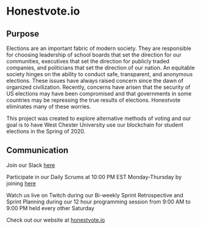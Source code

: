# Honestvote.io

## Purpose
Elections are an important fabric of modern society.  They are responsible for choosing leadership of school boards that set the direction for our communities, executives that set the direction for publicly traded companies,  and politicians that set the direction of our nation.  An equitable society hinges on the ability to conduct safe, transparent, and anonymous elections.  These issues have always raised concern since the dawn of organized civilization.  Recently, concerns have arisen that the security of US elections may have been compromised and that governments in some countries may be repressing the true results of elections.  Honestvote eliminates many of these worries.

This project was created to explore alternative methods of voting and our goal is to have West Chester University use our blockchain for student elections in the Spring of 2020.

## Communication
Join our Slack [here](https://join.slack.com/t/honestvote/shared_invite/enQtNzc3MzAxNzkxMDEzLWZjNTUyZTcxNzRiNTUxYjFkNzQ0ZTJiNjFkNWUwMzdhOGE2YzllNGVhODE2NGYzNzY3ZDVhNDA3N2Q4YWRiZTg)

Participate in our Daily Scrums at 10:00 PM EST Monday-Thursday by joining [here](https://meet.google.com/ssp-djge-nmx)

Watch us live on Twitch during our Bi-weekly Sprint Retrospective and Sprint Planning during our 12 hour programming session from 9:00 AM to 9:00 PM held every other Saturday

Check out our website at [honestvote.io](https://honestvote.io)



